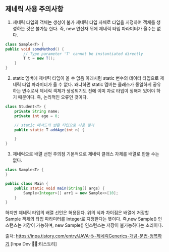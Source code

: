 ## 제네릭 사용 주의사항
1. 제네릭 타입의 객체는 생성이 불가
제네릭 타입 자체로 타입을 지정하여 객체를 생성하는 것은 불가능 한다. 즉, new 연산자 뒤에 제네릭 타입 파라미터가 올수는 없다.

```java
class Sample<T> {
public void someMethod() {
        // Type parameter 'T' cannot be instantiated directly
        T t = new T();
    }
}
```

2. static 멤버에 제네릭 타입이 올 수 없음
아래처럼 static 변수의 데이터 타입으로 제네릭 타입 파라미터가 올 수 없다. 왜냐하면 static 멤버는 클래스가 동일하게 공유하는 변수로서 제네릭 객체가 생성되기도 전에 이미 자료 타입이 정해져 있어야 하기 때문이다. 즉, 논리적인 오류인 것이다.

```java
class Student<T> {
    private String name;
    private int age = 0;

    // static 메서드의 반환 타입으로 사용 불가
    public static T addAge(int n) {

    }
}
```

3. 제네릭으로 배열 선언 주의점
기본적으로 제네릭 클래스 자체를 배열로 만들 수는 없다.

```java
class Sample<T> { 
}

public class Main {
    public static void main(String[] args) {
        Sample<Integer>[] arr1 = new Sample<>[10];
    }
}
```

하지만 제네릭 타입의 배열 선언은 허용된다.
위의 식과 차이점은 배열에 저장할 Sample 객체의 타입 파라미터를 Integer로 지정한다는 뜻이다. 즉,new Sample<Integer>() 인스턴스는 저장이 가능하며, new Sample<String>() 인스턴스는 저장이 불가능하다는 소리이다.

출처: https://inpa.tistory.com/entry/JAVA-☕-제네릭Generics-개념-문법-정복하기 [Inpa Dev 👨‍💻:티스토리]